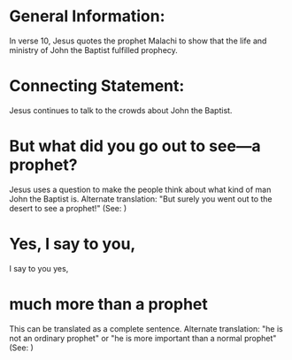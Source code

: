 
# General Information:
In verse 10, Jesus quotes the prophet Malachi to show that the life and ministry of John the Baptist fulfilled prophecy.

# Connecting Statement:
Jesus continues to talk to the crowds about John the Baptist.

# But what did you go out to see—a prophet?
Jesus uses a question to make the people think about what kind of man John the Baptist is. Alternate translation: "But surely you went out to the desert to see a prophet!" (See: )

# Yes, I say to you,
I say to you yes,

# much more than a prophet
This can be translated as a complete sentence. Alternate translation: "he is not an ordinary prophet" or "he is more important than a normal prophet" (See: )